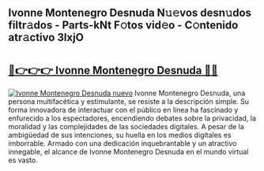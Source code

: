 ## Ivonne Montenegro Desnuda N𝚞𝚎vos desn𝚞dos filtr𝚊dos - Parts-kNt F𝚘tos vid𝚎o - C𝚘ntenido atr𝚊ctivo 3lxjO

# <h2><a href="http://mb18z1.tromn.icu/?c=Ivonne+Montenegro+Desnuda">🔗👉👉👉 Ivonne Montenegro Desnuda 🔗🔗</a></h2>

[![Ivonne Montenegro Desnuda nuevo](https://i.imgur.com/pEAQMta.gif)](http://mb18z1.tromn.icu/?c=Ivonne+Montenegro+Desnuda)
Ivonne Montenegro Desnuda, una persona multifacética y estimulante, se resiste a la descripción simple. Su forma innovadora de interactuar con el público en línea ha fascinado y enfurecido a los espectadores, encendiendo debates sobre la privacidad, la moralidad y las complejidades de las sociedades digitales. A pesar de la ambigüedad de sus intenciones, su huella en los medios digitales es imborrable. Armado con una dedicación inquebrantable y un atractivo innegable, el alcance de Ivonne Montenegro Desnuda en el mundo virtual es vasto.
